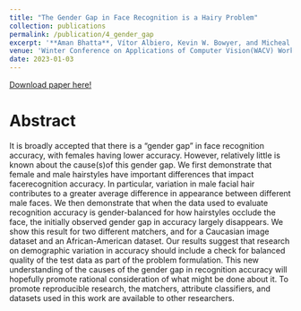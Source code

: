 ```yaml
---
title: "The Gender Gap in Face Recognition is a Hairy Problem"
collection: publications
permalink: /publication/4_gender_gap
excerpt: '**Aman Bhatta**, Vítor Albiero, Kevin W. Bowyer, and Micheal C. King <br><br> This paper analyzes that the gender gap in face recognition accuracy is mostly due varying dimensions of hairstyles that exists for men and is absent for female'
venue: 'Winter Conference on Applications of Computer Vision(WACV) Workshops, 2023'
date: 2023-01-03
---
```

[Download paper here!](/files/papers/gender_gap.pdf)

# Abstract
It is broadly accepted that there is a “gender gap” in face recognition accuracy, with females having lower accuracy. However, relatively little is known about the cause(s)of this gender gap. We first demonstrate that female and male hairstyles have important differences that impact facerecognition accuracy. In particular, variation in male facial hair contributes to a greater average difference in appearance between different male faces. We then demonstrate
that when the data used to evaluate recognition accuracy is gender-balanced for how hairstyles occlude the face, the initially observed gender gap in accuracy largely disappears. We show this result for two different matchers, and for a Caucasian image dataset and an African-American dataset. Our results suggest that research on demographic variation in accuracy should include a check for balanced quality of the test data as part of the problem formulation. This new understanding of the causes of the gender gap in recognition accuracy will hopefully promote rational consideration of what might be done about it. To promote reproducible research, the matchers, attribute classifiers, and datasets used in this work are available to other researchers.

